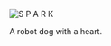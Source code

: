 ![S P A R K](https://github.com/Nathan-Busse-private/S.P.A.R.K/assets/82398683/9074c63c-12c6-415f-9dfe-ea446d2ade8e)

A robot dog with a heart.
